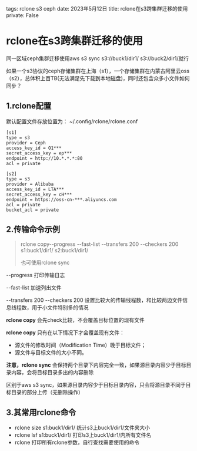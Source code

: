 tags: rclone s3 ceph
date: 2023年5月12日
title: rclone在s3跨集群迁移的使用
private: False

# rclone在s3跨集群迁移的使用

同一区域ceph集群迁移使用aws s3 sync s3://buck1/dir1/ s3://buck2/dir1/就行

如果一个s3协议的ceph存储集群在上海（s1），一个存储集群在内蒙古阿里云oss（s2），总体积上百TB(无法满足先下载到本地磁盘)，同时还包含众多小文件如何同步？

## 1.rclone配置

默认配置文件存放位置为： ~/.config/rclone/rclone.conf

```
[s1]
type = s3
provider = Ceph
access_key_id = O1***
secret_access_key = ep***
endpoint = http://10.*.*.*:80
acl = private

[s2]
type = s3
provider = Alibaba
access_key_id = LTA***
secret_access_key = cH***
endpoint = https://oss-cn-***.aliyuncs.com
acl = private
bucket_acl = private
```

## 2.传输命令示例

> rclone copy--progress --fast-list --transfers 200 --checkers 200 s1:buck1/dir1/ s2:buck1/dir1/
>
> 也可使用rclone sync

--progress 打印传输日志

--fast-list 加速列出文件

--transfers 200 --checkers 200 设置比较大的传输线程数，和比较两边文件信息线程数，用于小文件特别多的情况

**rclone copy** 会先check比较，不会覆盖目标位置的现有文件

**rclone copy** 只有在以下情况下才会覆盖现有文件：

- 源文件的修改时间（Modification Time）晚于目标文件；
- 源文件与目标文件的大小不同。

**注意，rclone sync** 会保持两个目录下内容完全一致，如果源目录内容少于目标目录内容，会将目标目录多出的内容删除

区别于aws s3 sync，如果源目录内容少于目标目录内容，只会将源目录不同于目标目录的部分上传（无删除操作）

## 3.其常用rclone命令

- rclone size s1:buck1/dir1/  统计s3上buck1/dir1/文件夹大小
- rclone lsf s1:buck1/dir1/ 打印s3上buck1/dir1/内所有文件名
- rclone 打印所有rclone参数，自行查找需要使用的命令
